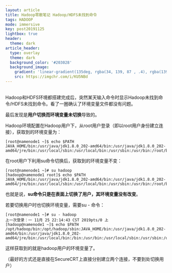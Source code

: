 ```yaml
---
layout: article
title: Hadoop零散笔记 Hadoop/HDFS未找到命令
tags: HADOOP
mode: immersive
key: post20191125
lightbox: true
header:
  theme: dark
article_header:
  type: overlay
  theme: dark
  background_color: '#203028'
  background_image:
    gradient: 'linear-gradient(135deg, rgba(34, 139, 87 , .4), rgba(139, 34, 139, .4))'
    src: https://imgchr.com/i/KU5NBd
---
```




<!--more-->


<br/>
Hadoop和HDFS环境都搭建完成后，突然某天输入命令时显示Hadoop未找到命令/HDFS未找到命令。看了一圈确认了环境变量文件都没有问题。

最后发现是**用户切换而环境变量未切换**导致的。

Hadoop环境配置在Hadoop用户下，从root用户登录（即以root用户身份建立连接），获取到的环境变量为：

```linux
[root@namenode1 ~]$ echo $PATH
JAVA_HOME/bin:/usr/java/jdk1.8.0_202-amd64/bin:/usr/java/jdk1.8.0_202-amd64/jre/bin:/usr/local/sbin:/usr/local/bin:/usr/sbin:/usr/bin:/root/bin:/opt/hadoop/sbin
```

在root用户下利用su命令切换后，获取到的环境变量不变：

```linux
[root@namenode1 ~]# su hadoop
[hadoop@namenode1 root]$ echo $PATH
JAVA_HOME/bin:/usr/java/jdk1.8.0_202-amd64/bin:/usr/java/jdk1.8.0_202-amd64/jre/bin:/usr/local/sbin:/usr/local/bin:/usr/sbin:/usr/bin:/root/bin:/opt/hadoop/sbin
```

也就是说，**su命令只是在表面上切换了用户，其环境变量没有改变**。

若要切换用户时也切换环境变量，需要su - 命令：

```linux
[root@namenode1 ~]# su - hadoop
上一次登录：一 11月 25 22:14:43 CST 2019pts/0 上
[hadoop@namenode1 ~]$ echo $PATH
/opt/hadoop/bin:/opt/hadoop/sbin:JAVA_HOME/bin:/usr/java/jdk1.8.0_202-amd64/bin:/usr/java/jdk1.8.0_202-amd64/jre/bin:/usr/local/bin:/bin:/usr/bin:/usr/local/sbin:/usr/sbin:/opt/hadoop/sbin:/home/hadoop/.local/bin:/home/hadoop/bin
```

这样获取到的就是hadoop用户的环境变量了。

（最好的方式还是直接在SecureCRT上直接分别建立两个连接，不要到处切换用户）

<br/>


